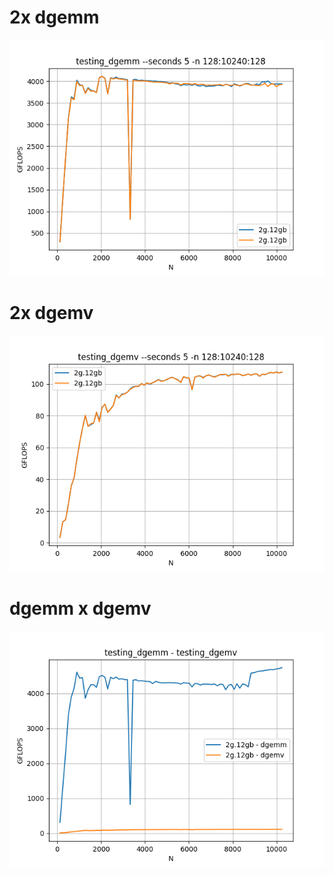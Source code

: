 # 2x dgemm

![](./dos_medios%20-%20dgemm/grafica.png)

# 2x dgemv

![](./dos_medios%20-%20dgemv/grafica.png)

# dgemm x dgemv

![](./dos_medios%20-%20dgemm%20-%20dgemv/grafica.png)
